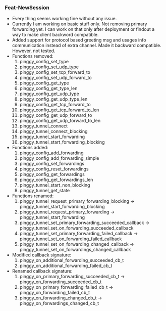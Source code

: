 
### Feat-NewSession
* Every thing seems working fine without any issue.
* Currently I am working on basic stuff only. Not removing primary forwarding yet. I can work on that only after deployment or findout a way to make client backword compatible.
* Added support for protocol based greeting msg and usages info communication instead of extra channel. Made it backward compatible. However, not tested.
* Functions removed:
    1. pinggy_config_set_type
    1. pinggy_config_set_udp_type
    1. pinggy_config_set_tcp_forward_to
    1. pinggy_config_set_udp_forward_to
    1. pinggy_config_get_type
    1. pinggy_config_get_type_len
    1. pinggy_config_get_udp_type
    1. pinggy_config_get_udp_type_len
    1. pinggy_config_get_tcp_forward_to
    1. pinggy_config_get_tcp_forward_to_len
    1. pinggy_config_get_udp_forward_to
    1. pinggy_config_get_udp_forward_to_len
    1. pinggy_tunnel_connect
    1. pinggy_tunnel_connect_blocking
    1. pinggy_tunnel_start_forwarding
    1. pinggy_tunnel_start_forwarding_blocking
* Functions added:
    1. pinggy_config_add_forwarding
    1. pinggy_config_add_forwarding_simple
    1. pinggy_config_set_forwardings
    1. pinggy_config_reset_forwardings
    1. pinggy_config_get_forwardings
    1. pinggy_config_get_forwardings_len
    1. pinggy_tunnel_start_non_blocking
    1. pinggy_tunnel_get_state
* Functions renamed:
    1. pinggy_tunnel_request_primary_forwarding_blocking -> pinggy_tunnel_start_forwarding_blocking
    1. pinggy_tunnel_request_primary_forwarding -> pinggy_tunnel_start_forwarding
    1. pinggy_tunnel_set_primary_forwarding_succeeded_callback -> pinggy_tunnel_set_on_forwarding_succeeded_callback
    1. pinggy_tunnel_set_primary_forwarding_failed_callback -> pinggy_tunnel_set_on_forwarding_failed_callback
    1. pinggy_tunnel_set_on_forwarding_changed_callback -> pinggy_tunnel_set_on_forwardings_changed_callback
* Modified callback signature:
    1. pinggy_on_additional_forwarding_succeeded_cb_t
    1. pinggy_on_additional_forwarding_failed_cb_t
* Renamed callback signature:
    1. pinggy_on_primary_forwarding_succeeded_cb_t -> pinggy_on_forwarding_succeeded_cb_t
    1. pinggy_on_primary_forwarding_failed_cb_t -> pinggy_on_forwarding_failed_cb_t
    1. pinggy_on_forwarding_changed_cb_t -> pinggy_on_forwardings_changed_cb_t